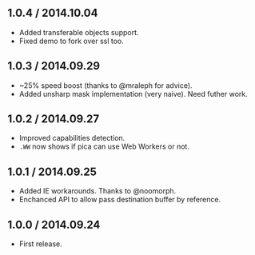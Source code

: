 1.0.4 / 2014.10.04
------------------

- Added transferable objects support.
- Fixed demo to fork over ssl too.


1.0.3 / 2014.09.29
------------------

- ~25% speed boost (thanks to @mraleph for advice).
- Added unsharp mask implementation (very naive). Need futher work.


1.0.2 / 2014.09.27
------------------

- Improved capabilities detection.
- `.WW` now shows if pica can use Web Workers or not.


1.0.1 / 2014.09.25
------------------

- Added IE workarounds. Thanks to @noomorph.
- Enchanced API to allow pass destination buffer by reference.


1.0.0 / 2014.09.24
------------------

- First release.
